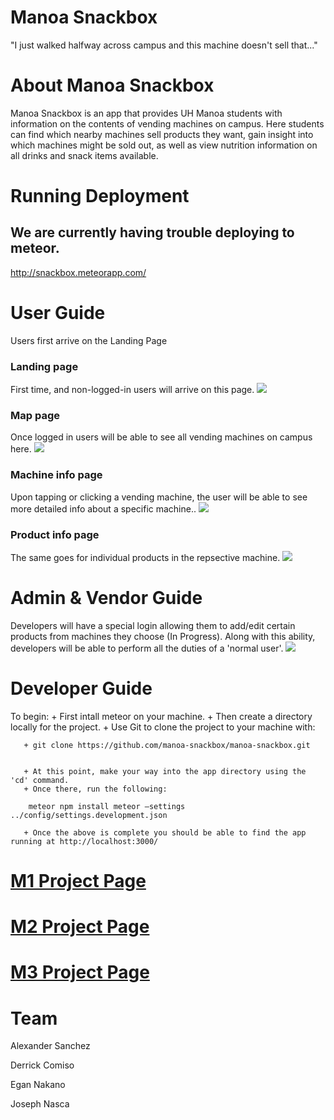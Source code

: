 # Manoa Snackbox
"I just walked halfway across campus and this machine doesn't sell that..."

# About Manoa Snackbox

Manoa Snackbox is an app that provides UH Manoa students with information on the contents of vending machines on campus.
Here students can find which nearby machines sell products they want, gain insight into which machines might be sold out, as well as view nutrition information on all drinks and snack items available.

# Running Deployment
## We are currently having trouble deploying to meteor. 
http://snackbox.meteorapp.com/


# User Guide

Users first arrive on the Landing Page
### Landing page

First time, and non-logged-in users will arrive on this page.
![](https://github.com/uhvending/uhvending.github.io/blob/master/screenshots/landing-page.png)

### Map page

Once logged in users will be able to see all vending machines on campus here.
![](https://github.com/uhvending/uhvending.github.io/blob/master/screenshots/map-page.png)

### Machine info page

Upon tapping or clicking a vending machine, the user will be able to see more detailed info about a specific machine..
![](https://github.com/uhvending/uhvending.github.io/blob/master/screenshots/machine-info-page.png)

### Product info page

The same goes for individual products in the repsective machine.
![](https://github.com/uhvending/uhvending.github.io/blob/master/screenshots/product-info-page.png)

# Admin & Vendor Guide 
Developers will have a special login allowing them to add/edit certain products from machines they choose (In Progress). Along with 
this ability, developers will be able to perform all the duties of a 'normal user'.
![](https://github.com/uhvending/uhvending.github.io/blob/master/screenshots/add-product-page.png)

# Developer Guide
To begin:
       + First intall meteor on your machine.
       + Then create a directory locally for the project.
       + Use Git to clone the project to your machine with:
       
       + git clone https://github.com/manoa-snackbox/manoa-snackbox.git
       
       
       + At this point, make your way into the app directory using the 'cd' command.
       + Once there, run the following:
      
        meteor npm install meteor —settings ../config/settings.development.json
      
       + Once the above is complete you should be able to find the app running at http://localhost:3000/

# [M1 Project Page](https://github.com/manoa-snackbox/manoa-snackbox/projects/1)

# [M2 Project Page](https://github.com/manoa-snackbox/manoa-snackbox/projects/2)

# [M3 Project Page](https://github.com/manoa-snackbox/manoa-snackbox/projects/3)

# Team
Alexander Sanchez

Derrick Comiso

Egan Nakano

Joseph Nasca
